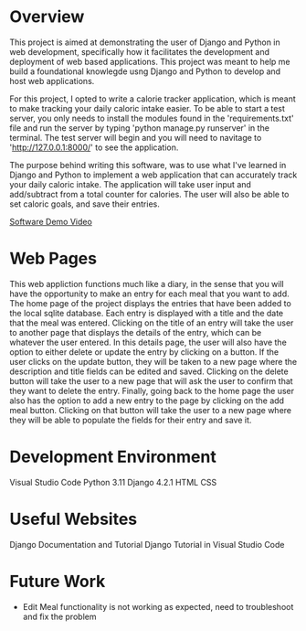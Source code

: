# Overview
This project is aimed at demonstrating the user of Django and Python in web development, specifically how it facilitates the development and deployment of web based applications. This project was meant to help me build a foundational knowlegde usng Django and Python to develop and host web applications.

For this project, I opted to write a calorie tracker application, which is meant to make tracking your daily caloric intake easier. To be able to start a test server, you only needs to install the modules found in the 'requirements.txt' file and run the server by typing 'python manage.py runserver' in the terminal. The test server will begin and you will need to navitage to 'http://127.0.0.1:8000/' to see the application.

The purpose behind writing this software, was to use what I've learned in Django and Python to implement a web application that can accurately track your daily caloric intake. The application will take user input and add/subtract from a total counter for calories. The user will also be able to set caloric goals, and save their entries.

[Software Demo Video](http://youtube.link.goes.here)

# Web Pages

This web appliction functions much like a diary, in the sense that you will have the opportunity to make an entry for each meal that you want to add. The home page of the project displays the entries that have been added to the local sqlite database. Each entry is displayed with a title and the date that the meal was entered. Clicking on the title of an entry will take the user to another page that displays the details of the entry, which can be whatever the user entered. In this details page, the user will also have the option to either delete or update the entry by clicking on a button. If the user clicks on the update button, they will be taken to a new page where the description and title fields can be edited and saved. Clicking on the delete button will take the user to a new page that will ask the user to confirm that they want to delete the entry. Finally, going back to the home page the user also has the option to add a new entry to the page by clicking on the add meal button. Clicking on that button will take the user to a new page where they will be able to populate the fields for their entry and save it.

# Development Environment
Visual Studio Code
Python 3.11
Django 4.2.1
HTML
CSS

# Useful Websites
Django Documentation and Tutorial
Django Tutorial in Visual Studio Code

# Future Work
* Edit Meal functionality is not working as expected, need to troubleshoot and fix the problem
